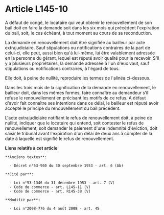 # Article L145-10

A défaut de congé, le locataire qui veut obtenir le renouvellement de son bail doit en faire la demande soit dans les six
mois qui précèdent l'expiration du bail, soit, le cas échéant, à tout moment au cours de sa reconduction.

La demande en renouvellement doit être signifiée au bailleur par acte extrajudiciaire. Sauf stipulations ou notifications
contraires de la part de celui-ci, elle peut, aussi bien qu'à lui-même, lui être valablement adressée en la personne du
gérant, lequel est réputé avoir qualité pour la recevoir. S'il y a plusieurs propriétaires, la demande adressée à l'un d'eux
vaut, sauf stipulations ou notifications contraires, à l'égard de tous.

Elle doit, à peine de nullité, reproduire les termes de l'alinéa ci-dessous.

Dans les trois mois de la signification de la demande en renouvellement, le bailleur doit, dans les mêmes formes, faire
connaître au demandeur s'il refuse le renouvellement en précisant les motifs de ce refus. A défaut d'avoir fait connaître ses
intentions dans ce délai, le bailleur est réputé avoir accepté le principe du renouvellement du bail précédent.

L'acte extrajudiciaire notifiant le refus de renouvellement doit, à peine de nullité, indiquer que le locataire qui entend,
soit contester le refus de renouvellement, soit demander le paiement d'une indemnité d'éviction, doit saisir le tribunal
avant l'expiration d'un délai de deux ans à compter de la date à laquelle est signifié le refus de renouvellement.

**Liens relatifs à cet article**

	**Anciens textes**:

	  - Décret n°53-960 du 30 septembre 1953 - art. 6 (Ab)

	**Cité par**:

	  - Loi n°53-1346 du 31 décembre 1953 - art. 7 (V)
	  - Code de commerce - art. L145-11 (V)
	  - Code de commerce - art. R145-38 (V)

	**Modifié par**:

	  - Loi n°2008-776 du 4 août 2008 - art. 45
